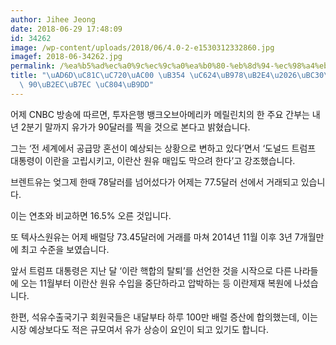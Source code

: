 ```yaml
---
author: Jihee Jeong
date: 2018-06-29 17:48:09
id: 34262
image: /wp-content/uploads/2018/06/4.0-2-e1530312332860.jpg
imagef: 2018-06-34262.jpg
permalink: /%ea%b5%ad%ec%a0%9c%ec%9c%a0%ea%b0%80-%eb%8d%94-%ec%98%a4%eb%a5%b8%eb%8b%a4%eb%b0%b0%eb%9f%b4%eb%8b%b9-90%eb%8b%ac%eb%9f%ac-%ec%a0%84%eb%a7%9d/
title: "\uAD6D\uC81C\uC720\uAC00 \uB354 \uC624\uB978\uB2E4\u2026\uBC30\uB7F4\uB2F9\
  \ 90\uB2EC\uB7EC \uC804\uB9DD"
---
```


어제 CNBC 방송에 따르면, 투자은행 뱅크오브아메리카 메릴린치의 한 주요 간부는 내년 2분기 말까지 유가가 90달러를 찍을 것으로 본다고 밝혔습니다.

그는 ‘전 세계에서 공급망 혼선이 예상되는 상황으로 변하고 있다’면서 ‘도널드 트럼프 대통령이 이란을 고립시키고, 이란산 원유 매입도 막으려 한다’고 강조했습니다.

브렌트유는 엊그제 한때 78달러를 넘어섰다가 어제는 77.5달러 선에서 거래되고 있습니다.

이는 연초와 비교하면 16.5% 오른 것입니다.

또 텍사스원유는 어제 배럴당 73.45달러에 거래를 마쳐 2014년 11월 이후 3년 7개월만에 최고 수준을 보였습니다.

앞서 트럼프 대통령은 지난 달 ‘이란 핵합의 탈퇴’를 선언한 것을 시작으로 다른 나라들에 오는 11월부터 이란산 원유 수입을 중단하라고 압박하는 등 이란제재 복원에 나섰습니다.

한편, 석유수출국기구 회원국들은 내달부타 하루 100만 배럴 증산에 합의했는데, 이는 시장 예상보다도 적은 규모여서 유가 상승이 요인이 되고 있기도 합니다.